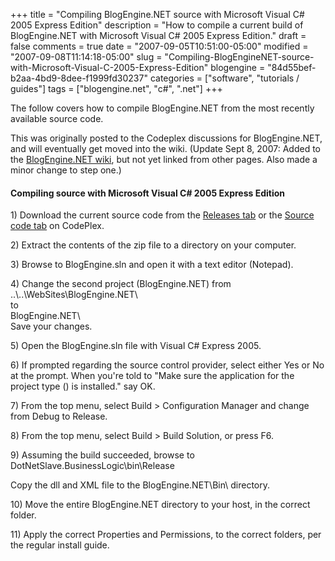 +++
title = "Compiling BlogEngine.NET source with Microsoft Visual C# 2005 Express Edition"
description = "How to compile a current build of BlogEngine.NET with Microsoft Visual C# 2005 Express Edition."
draft = false
comments = true
date = "2007-09-05T10:51:00-05:00"
modified = "2007-09-08T11:14:18-05:00"
slug = "Compiling-BlogEngineNET-source-with-Microsoft-Visual-C-2005-Express-Edition"
blogengine = "84d55bef-b2aa-4bd9-8dee-f1999fd30237"
categories = ["software", "tutorials / guides"]
tags = ["blogengine.net", "c#", ".net"]
+++

<p>
The follow covers how to compile BlogEngine.NET from the most recently available source code.
</p>
<p>
This was originally posted to the Codeplex discussions for BlogEngine.NET, and will eventually get moved into the wiki. (Update Sept 8, 2007: Added to the <a href="http://www.dotnetblogengine.net/wiki/CompilingFromSource.ashx" target="_blank">BlogEngine.NET wiki</a>, but not yet linked from other pages. Also made a minor change to step one.)
</p>
<h4>Compiling source with Microsoft Visual C# 2005 Express Edition </h4>
<p>
1) Download the current source code from the <a href="http://www.codeplex.com/blogengine/Release/ProjectReleases.aspx" target="_blank">Releases tab</a> or the <a href="http://www.codeplex.com/blogengine/SourceControl/ListDownloadableCommits.aspx" target="_blank">Source code tab</a> on CodePlex.
</p>
<p>
2) Extract the contents of the zip file to a directory on your computer.
</p>
<p>
3) Browse to BlogEngine.sln and open it with a text editor (Notepad).
</p>
<p>
4) Change the second project (BlogEngine.NET) from<br />
..\..\WebSites\BlogEngine.NET\<br />
to<br />
BlogEngine.NET\<br />
Save your changes.
</p>
<p>
5) Open the BlogEngine.sln file with Visual C# Express 2005.
</p>
<p>
6)
If prompted regarding the source control provider, select either Yes or
No at the prompt. When you&#39;re told to &quot;Make sure the application for
the project type () is installed.&quot; say OK.
</p>
<p>
7) From the top menu, select Build &gt; Configuration Manager and change from Debug to Release.
</p>
<p>
8) From the top menu, select Build &gt; Build Solution, or press F6.
</p>
<p>
9) Assuming the build succeeded, browse to DotNetSlave.BusinessLogic\bin\Release</p>
<p>
Copy the dll and XML file to the BlogEngine.NET\Bin\ directory.
</p>
<p>
10) Move the entire BlogEngine.NET directory to your host, in the correct folder.
</p>
<p>
11) Apply the correct Properties and Permissions, to the correct folders, per the regular install guide. 
</p>
<p>
&nbsp;
</p>

